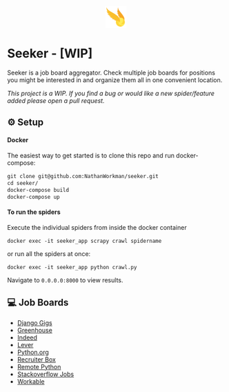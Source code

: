 <div style="text-align:center;">
    <img src="snitch.png" width="50" height="50"/>
</div>

# Seeker - [WIP]

Seeker is a job board aggregator. Check multiple job boards for positions you might be interested in and organize them all in one convenient location.

*This project is a WIP. If you find a bug or would like a new spider/feature added please open a pull request.*

## :gear:  Setup

#### Docker

The easiest way to get started is to clone this repo and run docker-compose:

```
git clone git@github.com:NathanWorkman/seeker.git
cd seeker/
docker-compose build
docker-compose up
```

#### To run the spiders

Execute the individual spiders from inside the docker container

```shell
docker exec -it seeker_app scrapy crawl spidername
```

or run all the spiders at once:

```shell
docker exec -it seeker_app python crawl.py
```

Navigate to `0.0.0.0:8000` to view results.


## :computer:  Job Boards

* [Django Gigs](https://djangogigs.com)
* [Greenhouse](https://greenhouse.io)
* [Indeed](https://indeed.com)
* [Lever](https://lever.co)
* [Python.org](https://www.python.org)
* [Recruiter Box](https://recruiterbox.com)
* [Remote Python](https://www.remotepython.com)
* [Stackoverflow Jobs](https://stackoverflow.com/)
* [Workable](https://workable.com)

 